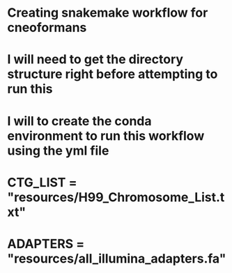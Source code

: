 # Creating snakemake workflow for cneoformans
# I will need to get the directory structure right before attempting to run this
# I will to create the conda environment to run this workflow using the yml file 
# CTG_LIST = "resources/H99_Chromosome_List.txt"
# ADAPTERS = "resources/all_illumina_adapters.fa"